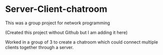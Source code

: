 # Server-Client-chatroom
This was a group project for network programming

(Created this project without Github but I am adding it here)

Worked in a group of 3 to create a chatroom which could connect multiple clients together through a server.

